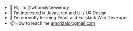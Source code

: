 - 👋 Hi, I’m @whoonlyseewendy
- 👀 I’m interested in Javascript and UI / UX Design
- 🌱 I’m currently learning React and Fullstack Web Developer
- 📫 How to reach me amdrizalc@gmail.com

<!---
whoonlyseewendy/whoonlyseewendy is a ✨ special ✨ repository because its `README.md` (this file) appears on your GitHub profile.
You can click the Preview link to take a look at your changes.
--->
